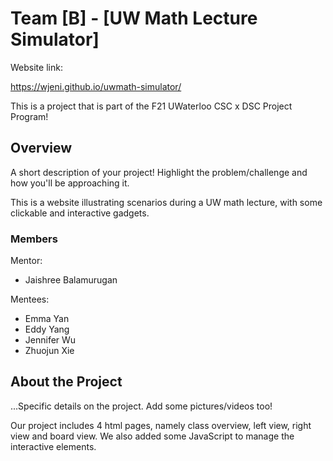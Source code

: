 # Team [B] - [UW Math Lecture Simulator]

Website link:

https://wjeni.github.io/uwmath-simulator/

This is a project that is part of the F21 UWaterloo CSC x DSC Project Program! 

## Overview

A short description of your project! Highlight the problem/challenge and how you'll be approaching it.

This is a website illustrating scenarios during a UW math lecture,
with some clickable and interactive gadgets. 

### Members
Mentor:
- Jaishree Balamurugan

Mentees:
- Emma Yan
- Eddy Yang
- Jennifer Wu
- Zhuojun Xie

## About the Project

...Specific details on the project. Add some pictures/videos too!

Our project includes 4 html pages, namely class overview, left view, right view and board view. 
We also added some JavaScript to manage the interactive elements. 
